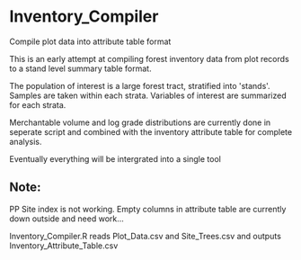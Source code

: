 # Inventory_Compiler
Compile plot data into attribute table format 

This is an early attempt at compiling forest inventory data from plot records to a stand level summary table format. 

The population of interest is a large forest tract, stratified into 'stands'. Samples are taken within each strata. Variables of interest are summarized for each strata.  

Merchantable volume and log grade distributions are currently done in seperate script and combined with the inventory attribute table for complete analysis.

Eventually everything will be intergrated into a single tool 

## Note:
PP Site index is not working. Empty columns in attribute table are currently down outside and need work...

Inventory_Compiler.R reads Plot_Data.csv and Site_Trees.csv and outputs Inventory_Attribute_Table.csv
